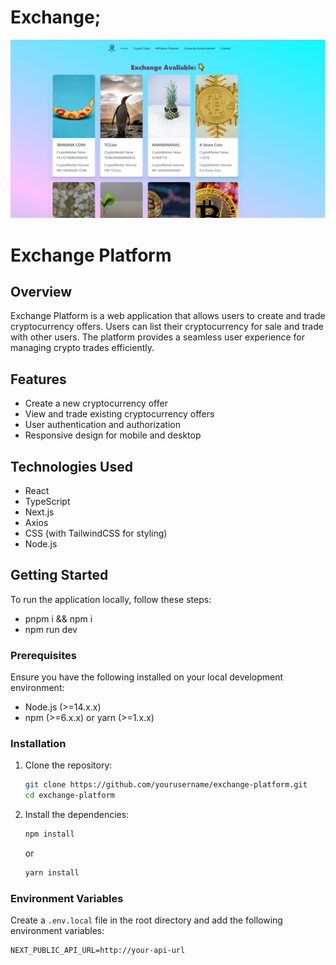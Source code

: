 # Exchange;

![Alt Text](exchange2.PNG)


# Exchange Platform

## Overview

Exchange Platform is a web application that allows users to create and trade cryptocurrency offers. Users can list their cryptocurrency for sale and trade with other users. The platform provides a seamless user experience for managing crypto trades efficiently.

## Features

- Create a new cryptocurrency offer
- View and trade existing cryptocurrency offers
- User authentication and authorization
- Responsive design for mobile and desktop

## Technologies Used

- React
- TypeScript
- Next.js
- Axios
- CSS (with TailwindCSS for styling)
- Node.js
## Getting Started

To run the application locally, follow these steps:

- pnpm i && npm i
- npm run dev

### Prerequisites

Ensure you have the following installed on your local development environment:

- Node.js (>=14.x.x)
- npm (>=6.x.x) or yarn (>=1.x.x)

### Installation

1. Clone the repository:

    ```bash
    git clone https://github.com/yourusername/exchange-platform.git
    cd exchange-platform
    ```

2. Install the dependencies:

    ```bash
    npm install
    ```

    or

    ```bash
    yarn install
    ```

### Environment Variables

Create a `.env.local` file in the root directory and add the following environment variables:

```plaintext
NEXT_PUBLIC_API_URL=http://your-api-url
